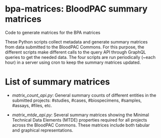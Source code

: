 # bpa-matrices: BloodPAC summary matrices #

Code to generate matrices for the BPA matrices

These Python scripts collect metadata and generate summary matrices from data submitted to the BloodPAC Commons. For this purpose, the different scripts make different calls to the query API through GraphQL queries to get the needed data. The four scripts are run periodically (~each hour) in a server using cron to keep the summary matrices updated.

# List of summary matrices #

* _matrix\_count\_api.py_: General summary counts of different entities in the submitted projects: #studies, #cases, #biospecimens, #samples, #assays, #files, etc.

* _matrix\_mtde\_api.py_: Several summary matrices showing the Minimal Technical Data Elements (MTDE) properties required for all projects across the BloodPAC Commons. These matrices include both tabular and graphical representations.

